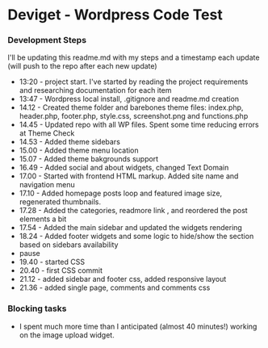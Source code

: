 # Deviget - Wordpress Code Test 

### Development Steps
I'll be updating this readme.md with my steps and a timestamp each update (will push to the repo after each new update)

- 13:20 - project start. I've started by reading the project requirements and researching documentation for each item
- 13:47 - Wordpress local install, .gitignore and readme.md creation
- 14.12 - Created theme folder and barebones theme files: index.php, header.php, footer.php, style.css, screenshot.png and functions.php 
- 14.45 - Updated repo with all WP files. Spent some time reducing errors at Theme Check 
- 14.53 - Added theme sidebars
- 15.00 - Added theme menu location
- 15.07 - Added theme bakgrounds support
- 16.49 - Added social and about widgets, changed Text Domain
- 17.00 - Started with frontend HTML markup. Added site name and navigation menu
- 17.10 - Added homepage posts loop and featured image size, regenerated thumbnails.
- 17.28 - Added the categories,	readmore link , and reordered the post elements a bit
- 17.54 - Added the main sidebar and updated the widgets rendering
- 18.24 - Added footer widgets and some logic to hide/show the section based on sidebars availability
- pause
- 19.40 - started CSS
- 20.40 - first CSS commit
- 21.12 - added sidebar and footer css, added responsive layout
- 21.36 - added single page, comments and comments css

### Blocking tasks
- I spent much more time than I anticipated (almost 40 minutes!) working on the image upload widget.